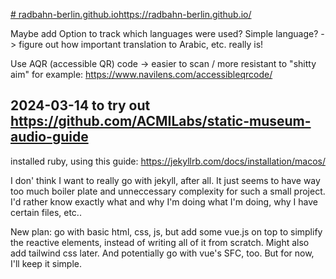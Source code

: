 [# radbahn-berlin.github.io](https://radbahn-berlin.github.io/)https://radbahn-berlin.github.io/


Maybe add Option to track which languages were used? Simple language? 
-> figure out how important translation to Arabic, etc. really is!  

Use AQR (accessible QR) code -> easier to scan / more resistant to "shitty aim" 
for example: https://www.navilens.com/accessibleqrcode/ 


## 2024-03-14 to try out https://github.com/ACMILabs/static-museum-audio-guide 

installed ruby, using this guide: https://jekyllrb.com/docs/installation/macos/  

I don' think I want to really go with jekyll, after all. It just seems to have way too much boiler plate and unneccessary complexity for such a small project. I'd rather know exactly what and why I'm doing what I'm doing, why I have certain files, etc.. 

New plan: go with basic html, css, js, but add some vue.js on top to simplify the reactive elements, instead of writing all of it from scratch. Might also add tailwind css later. And potentially go with vue's SFC, too. But for now, I'll keep it simple. 